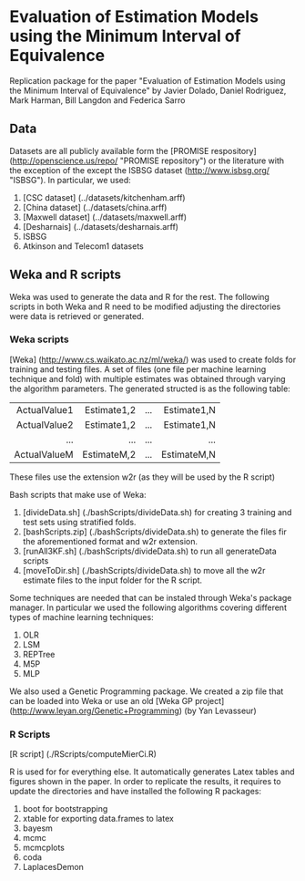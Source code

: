 # Evaluation of Estimation Models using the Minimum Interval of Equivalence #

Replication package for the paper "Evaluation of Estimation Models using the Minimum Interval of Equivalence"
by Javier Dolado, Daniel Rodriguez, Mark Harman, Bill Langdon and Federica Sarro



## Data ##
Datasets are all publicly available form the [PROMISE respository] (http://openscience.us/repo/ "PROMISE repository") or the literature with the exception of the except the ISBSG dataset (http://www.isbsg.org/ "ISBSG"). In particular, we used:

1. [CSC dataset] (../datasets/kitchenham.arff)
2. [China dataset] (../datasets/china.arff)
3. [Maxwell dataset] (../datasets/maxwell.arff)
4. [Desharnais] (../datasets/desharnais.arff)
5. ISBSG
6. Atkinson and Telecom1 datasets


## Weka and R scripts ##

Weka was used to generate the data and R for the rest. The following scripts in both Weka and R need to be modified adjusting the directories were data is retrieved or generated. 

### Weka scripts ###

[Weka] (http://www.cs.waikato.ac.nz/ml/weka/) was used to create folds for training and testing files. A set of files (one file per machine learning technique and fold) with multiple estimates was obtained through varying the algorithm parameters. The generated structed is as the following table:

|                |             |     |              |
| --------------:|------------:| ----|-------------:|
| ActualValue1   | Estimate1,2 | ... | Estimate1,N  |
| ActualValue2   | Estimate1,2 | ... | Estimate1,N  |
| ...            | ...         | ... | ...          |
| ActualValueM   | EstimateM,2 | ... | EstimateM,N  |

These files use the extension w2r (as they will be used by the R script)

Bash scripts that make use of Weka:

1. [divideData.sh] (./bashScripts/divideData.sh) for creating 3 training and test sets using stratified folds.
2. [bashScripts.zip] (./bashScripts/divideData.sh) to generate the files fir the aforementioned format and w2r extension.
3. [runAll3KF.sh] (./bashScripts/divideData.sh) to run all generateData scripts
4. [moveToDir.sh] (./bashScripts/divideData.sh) to move all the w2r estimate files to the input folder for the R script.
 

Some techniques are needed that can be instaled through Weka's package manager. In particular we used the following algorithms covering different types of machine learning techniques: 

1. OLR 
2. LSM
3. REPTree
4. M5P
5. MLP

We also used a Genetic Programming package. We created a zip file that can be loaded into Weka or use an old [Weka GP project] (http://www.leyan.org/Genetic+Programming) (by Yan Levasseur)

### R Scripts ###

[R script] (./RScripts/computeMierCi.R) 

R is used for for everything else. It automatically generates Latex tables and figures shown in the paper. In order to replicate the results, it requires to update the directories and have installed the following R packages:
 
1. boot for bootstrapping
2. xtable for exporting data.frames to latex
3. bayesm
4. mcmc
5. mcmcplots
6. coda
7. LaplacesDemon
